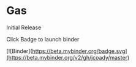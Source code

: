 # Gas
Initial Release

Click Badge to launch binder

[![Binder](https://beta.mybinder.org/badge.svg](https://beta.mybinder.org/v2/gh/jcoady/master)
